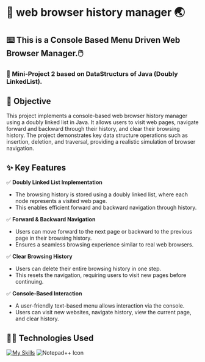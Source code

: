 
# :iphone: web browser history manager :earth_asia:
## :keyboard: This is a Console Based Menu Driven Web Browser Manager.:computer_mouse:

### :rocket: Mini-Project 2 based on DataStructurs of Java (Doubly LinkedList).

## :dart: **Objective**
This project implements a console-based web browser history manager using a doubly linked list in Java. It allows users to visit web pages, navigate forward and backward through their history, and clear their browsing history. The project demonstrates key data structure operations such as insertion, deletion, and traversal, providing a realistic simulation of browser navigation.

## :sparkles: **Key Features**

:white_check_mark: **Doubly Linked List Implementation**
- The browsing history is stored using a doubly linked list, where each node represents a visited web page.
- This enables efficient forward and backward navigation through history.

:white_check_mark: **Forward & Backward Navigation**
- Users can move forward to the next page or backward to the previous page in their browsing history.
- Ensures a seamless browsing experience similar to real web browsers.
  
:white_check_mark: **Clear Browsing History**
- Users can delete their entire browsing history in one step.
- This resets the navigation, requiring users to visit new pages before continuing.

:white_check_mark: **Console-Based Interaction**
- A user-friendly text-based menu allows interaction via the console.
- Users can visit new websites, navigate history, view the current page, and clear history.



## :technologist: Technologies Used

[![My Skills](https://skillicons.dev/icons?i=java)](https://skillicons.dev) ![Notepad++ Icon](https://img.shields.io/badge/-90E59A?style=for-the-badge&logo=notepad%2B%2B&logoColor=black)

